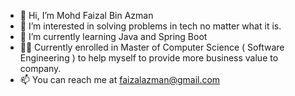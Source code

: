 - 👋 Hi, I’m Mohd Faizal Bin Azman
- 👀 I’m interested in solving problems in tech no matter what it is.
- 🌱 I’m currently learning Java and Spring Boot
- 👨‍🎓 Currently enrolled in Master of Computer Science ( Software Engineering ) to help myself to provide more business value to company.
- 📫 You can reach me at faizalazman@gmail.com

<!---
ParmenidesSartre/ParmenidesSartre is a ✨ special ✨ repository because its `README.md` (this file) appears on your GitHub profile.
You can click the Preview link to take a look at your changes.
--->
